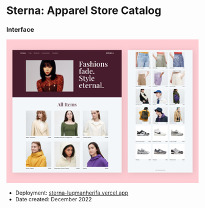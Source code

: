 # Sterna: Apparel Store Catalog

### Interface
![Interface](https://raw.githubusercontent.com/luqmanherifa/luqman-herifa-personal-portfolio-v2/main/public/works/sterna.png)

- Deployment: [sterna-luqmanherifa.vercel.app](https://sterna-luqmanherifa.vercel.app)
- Date created: December 2022
